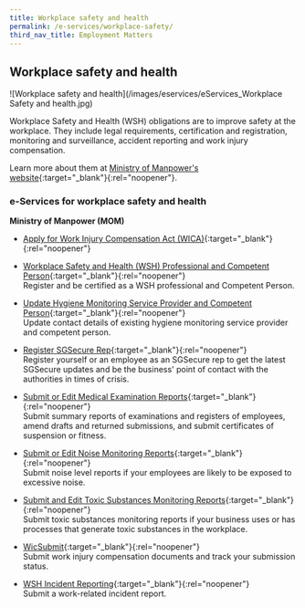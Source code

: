 ```yaml
---
title: Workplace safety and health
permalink: /e-services/workplace-safety/
third_nav_title: Employment Matters
---
```


## Workplace safety and health

![Workplace safety and health](/images/eservices/eServices_Workplace Safety and health.jpg)

Workplace Safety and Health (WSH) obligations are to improve safety at the workplace. They include legal requirements, certification and registration, monitoring and surveillance, accident reporting and work injury compensation.

Learn more about them at [Ministry of Manpower's website](https://www.mom.gov.sg/workplace-safety-and-health){:target="_blank"}{:rel="noopener"}.

### e-Services for workplace safety and health

**Ministry of Manpower (MOM)**

- [Apply for Work Injury Compensation Act (WICA)](https://www.mom.gov.sg/workplace-safety-and-health/work-injury-compensation){:target="_blank"}{:rel="noopener"}
  <br>

- [Workplace Safety and Health (WSH) Professional and Competent Person](https://www.mom.gov.sg/eservices/services/registration-for-wsh-professionals-and-competent-persons){:target="_blank"}{:rel="noopener"}
  <br>Register and be certified as a WSH professional and Competent Person.

- [Update Hygiene Monitoring Service Provider and Competent Person](https://form.gov.sg/#!/5bc03cfa91d216000f516f72){:target="_blank"}{:rel="noopener"}
  <br>Update contact details of existing hygiene monitoring service provider and competent person.

- [Register SGSecure Rep](https://www.mom.gov.sg/eservices/services/register-sgsecure-rep){:target="_blank"}{:rel="noopener"}
  <br>Register yourself or an employee as an SGSecure rep to get the latest SGSecure updates and be the business' point of contact with the authorities in times of crisis.

- [Submit or Edit Medical Examination Reports](https://www.mom.gov.sg/eservices/services/submit-and-manage-medical-examinations-reports){:target="_blank"}{:rel="noopener"}
  <br>Submit summary reports of examinations and registers of employees, amend drafts and returned submissions, and submit certificates of suspension or fitness.

- [Submit or Edit Noise Monitoring Reports](https://www.mom.gov.sg/eservices/services/submit-and-manage-noise-monitoring-reports){:target="_blank"}{:rel="noopener"}
  <br>Submit noise level reports if your employees are likely to be exposed to excessive noise.

- [Submit and Edit Toxic Substances Monitoring Reports](https://www.mom.gov.sg/eservices/services/submit-and-manage-toxic-substances-monitoring-reports){:target="_blank"}{:rel="noopener"}
  <br>Submit toxic substances monitoring reports if your business uses or has processes that generate toxic substances in the workplace.

- [WicSubmit](https://www.mom.gov.sg/eservices/services/wicsubmit){:target="_blank"}{:rel="noopener"}
  <br>Submit work injury compensation documents and track your submission status.

- [WSH Incident Reporting](https://www.mom.gov.sg/eservices/services/wsh-incident-reporting){:target="_blank"}{:rel="noopener"}
  <br>Submit a work-related incident report.
